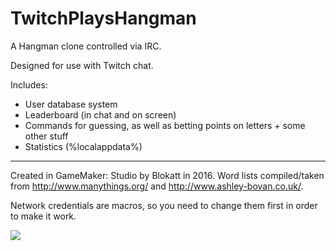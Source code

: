 # TwitchPlaysHangman
A Hangman clone controlled via IRC.

Designed for use with Twitch chat.

Includes:
 - User database system
 - Leaderboard (in chat and on screen)
 - Commands for guessing, as well as betting points on letters + some other stuff
 - Statistics (%localappdata%)

------

Created in GameMaker: Studio by Blokatt in 2016.
Word lists compiled/taken from http://www.manythings.org/ and http://www.ashley-bovan.co.uk/.

Network credentials are macros, so you need to change them first in order to make it work.

![](http://puu.sh/lNgy6/79c603618c.png)
